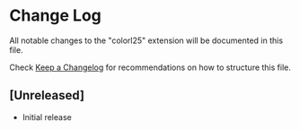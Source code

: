 # Change Log

All notable changes to the "colorl25" extension will be documented in this file.

Check [Keep a Changelog](http://keepachangelog.com/) for recommendations on how to structure this file.

## [Unreleased]

- Initial release